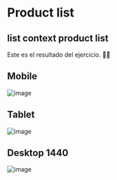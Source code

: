 # Product list

## list context product list

Este es el resultado del ejercicio. 👨‍💻

## Mobile

![image](https://user-images.githubusercontent.com/50213595/167892558-46c6faa4-80e9-4d78-804c-9164f126b54a.png)

## Tablet

![image](https://user-images.githubusercontent.com/50213595/167892728-e7d75a59-ab8d-4978-9231-20466e1f3323.png)

## Desktop 1440

![image](https://user-images.githubusercontent.com/50213595/167892395-813150e7-c3cc-414a-a827-3899f46e538c.png)
